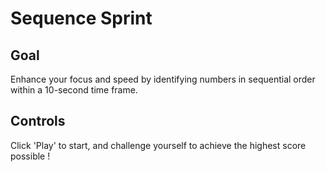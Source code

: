 # Sequence Sprint

## Goal
Enhance your focus and speed by identifying numbers in sequential order within a 10-second time frame. 

## Controls
Click 'Play' to start, and challenge yourself to achieve the highest score possible !
